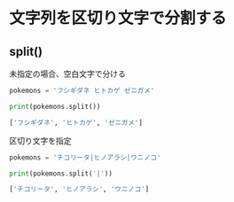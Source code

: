 # 文字列を区切り文字で分割する

## split()

未指定の場合、空白文字で分ける

```python
pokemons = 'フシギダネ ヒトカゲ ゼニガメ'

print(pokemons.split())
```

```python
['フシギダネ', 'ヒトカゲ', 'ゼニガメ']
```

区切り文字を指定

```python
pokemons = 'チコリータ|ヒノアラシ|ワニノコ'

print(pokemons.split('|'))
```

```python
['チコリータ', 'ヒノアラシ', 'ワニノコ']
```
